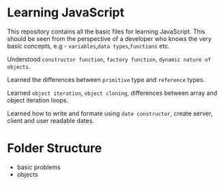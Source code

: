 # Learning JavaScript
This repository contains all the basic files for learning JavaScript. This should be seen from the perspective of a developer who knows the very basic concepts, e.g - `variables`,`data types`,`functions` etc.

Understood `constructor function`, `factory function`, `dynamic nature of objects`.

Learned the differences between `primitive` type and `reference` types.

Learned `object iteration`, `object cloning`, differences between array and object iteration loops.

Learned how to write and formate using `date constructor`, create server, client and user readable dates.



# Folder Structure
- basic problems
- objects